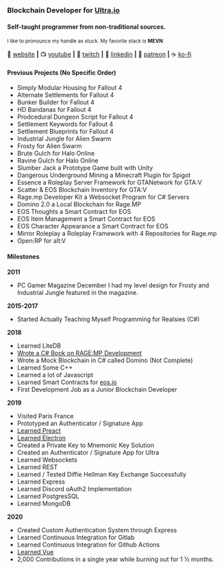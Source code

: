 
### Blockchain Developer for [Ultra.io][ultra-io]
#### Self-taught programmer from non-traditional sources.

<sup>I like to pronounce my handle as stuck. My favorite stack is **MEVN**</sup>

🏡 [website][website] **|** 
📺 [youtube][youtube] **|** 
🎥 [twitch][twitch] **|** 
👔 [linkedin][linkedin] **|**
💸 [patreon][patreon] **|**
☕ [ko-fi][kofi]

#### Previous Projects (No Specific Order)
- Simply Modular Housing for Fallout 4
- Alternate Settlements for Fallout 4
- Bunker Builder for Fallout 4
- HD Bandanas for Fallout 4
- Prodcedural Dungeon Script for Fallout 4
- Settlement Keywords for Fallout 4
- Settlement Blueprints for Fallout 4
- Industrial Jungle for Alien Swarm
- Frosty for Alien Swarm
- Brute Gulch for Halo Online
- Ravine Gulch for Halo Online
- Slumber Jack a Prototype Game built with Unity
- Dangerous Underground Mining a Minecraft Plugin for Spigot
- Essence a Roleplay Server Framework for GTANetwork for GTA:V
- Scatter & EOS Blockchain Inventory for GTA:V
- Rage.mp Developer Kit a Websocket Program for C# Servers
- Domino 2.0 a Local Blockchain for Rage.MP
- EOS Thoughts a Smart Contract for EOS
- EOS Item Management a Smart Contract for EOS
- EOS Character Appearance a Smart Contract for EOS
- Mirror Roleplay a Roleplay Framework with 4 Repositories for Rage.mp
- Open:RP for alt:V

#### Milestones
**2011**
- PC Gamer Magazine December I had my level design for Frosty and Industrial Jungle featured in the magazine.

**2015-2017**
- Started Actually Teaching Myself Programming for Realsies (C#)

**2018**
- Learned LiteDB
- [Wrote a C# Book on RAGE:MP Development](https://gumroad.com/l/ghCzx)
- Wrote a Mock Blockchain in C# called Domino (Not Complete)
- Learned Some C++
- Learned a lot of Javascript
- Learned Smart Contracts for [eos.io](https://eos.io)
- First Development Job as a Junior Blockchain Developer

**2019**
- Visited Paris France
- Prototyped an Authenticator / Signature App
- [Learned Preact](https://preactjs.com/)
- [Learned Electron](https://www.electronjs.org/)
- Created a Private Key to Mnemonic Key Solution
- Created an Authenticator / Signature App for Ultra
- Learned Websockets
- Learned REST
- Learned / Tested Diffie Hellman Key Exchange Successfully
- Learned Express
- Learned Discord oAuth2 Implementation
- Learned PostgresSQL
- Learned MongoDB

**2020**
- Created Custom Authentication System through Express
- Learned Continuous Integration for Gitlab
- Learned Continuous Integration for Github Actions
- [Learned Vue](https://vuejs.org)
- 2,000 Contributions in a single year while burning out for 1 ½ months.

[ultra-io]: https://ultra.io/
[vue]: https://vuejs.org/
[altv]: https://altv.mp/
[linkedin]: https://www.linkedin.com/in/stuyk-trevor-wessel/
[website]: https://stuyk.com/
[youtube]: https://youtube.com/stuyk/
[twitch]: https://twitch.tv/stuyksoft/
[kofi]: https://ko-fi.com/stuyk
[patreon]: https://patreon.com/stuyk
